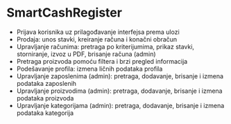 # SmartCashRegister
- Prijava korisnika uz prilagođavanje interfejsa prema ulozi
- Prodaja: unos stavki, kreiranje računa i konačni obračun
- Upravljanje računima: pretraga po kriterijumima, prikaz stavki, storniranje, izvoz u PDF, brisanje računa (admin)
- Pretraga proizvoda pomoću filtera i brzi pregled informacija
- Podešavanje profila: izmena ličnih podataka profila
- Upravljanje zaposlenima (admin): pretraga, dodavanje, brisanje i izmena podataka zaposlenih
- Upravljanje proizvodima (admin): pretraga, dodavanje, brisanje i izmena podataka proizvoda
- Upravljanje kategorijama (admin): pretraga, dodavanje, brisanje i izmena podataka kategorija

